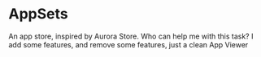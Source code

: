 # AppSets
An app store, inspired by Aurora Store. Who can help me with this task?
I add some features, and remove some features, just a clean App Viewer
